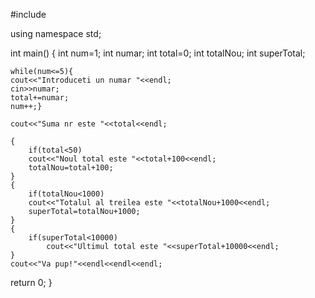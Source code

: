 #include <iostream>

using namespace std;

int main()
{
    int num=1;
    int numar;
    int total=0;
    int totalNou;
    int superTotal;


    while(num<=5){
    cout<<"Introduceti un numar "<<endl;
    cin>>numar;
    total+=numar;
    num++;}

    cout<<"Suma nr este "<<total<<endl;

    {
        if(total<50)
        cout<<"Noul total este "<<total+100<<endl;
        totalNou=total+100;
    }
    {
        if(totalNou<1000)
        cout<<"Totalul al treilea este "<<totalNou+1000<<endl;
        superTotal=totalNou+1000;
    }
    {
        if(superTotal<10000)
            cout<<"Ultimul total este "<<superTotal+10000<<endl;
    }
    cout<<"Va pup!"<<endl<<endl<<endl;

   return 0;
}
